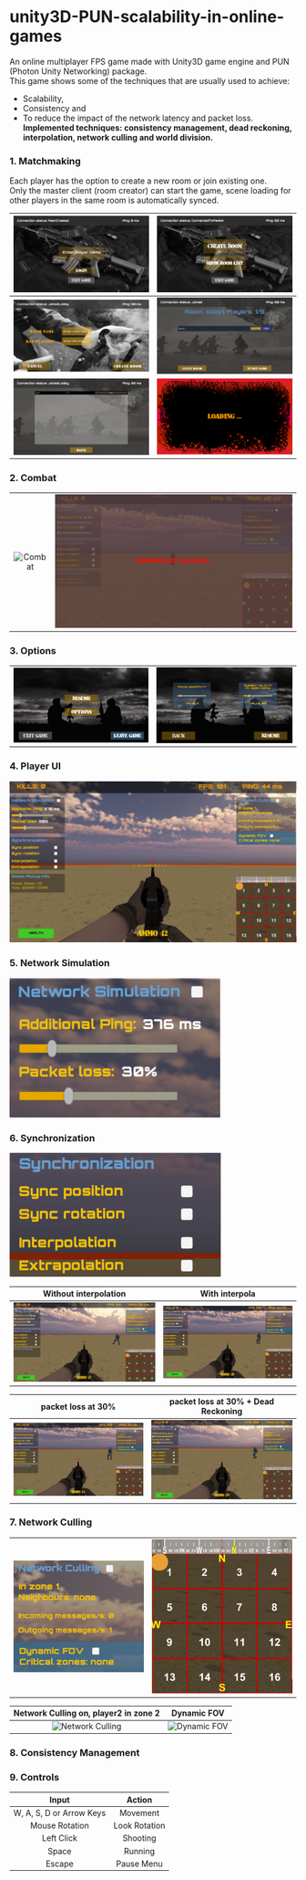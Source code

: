 # unity3D-PUN-scalability-in-online-games

An online multiplayer FPS game made with Unity3D game engine and PUN (Photon Unity Networking) package. <br>
This game shows some of the techniques that are usually used to achieve:
 - Scalability,
 - Consistency and
 - To reduce the impact of the network latency and packet loss.
**Implemented techniques: consistency management, dead reckoning, interpolation, network culling and world division.**

<h3>1. Matchmaking</h3>
Each player has the option to create a new room or join existing one. <br>
Only the master client (room creator) can start the game, scene loading for other players in the same room is automatically synced.
<br>

| <img  alt="Login" src="./Readme%20Resources/image/login.png"> | <img  alt="Matchmaking Options" src="./Readme%20Resources/image/matchmaking.png"> |
| :--------------------------------------------------------------: | :--------------------------------------------------------------: |
| <img  alt="New Room" src="./Readme%20Resources/image/new_room.png"> | <img  alt="Room Info" src="./Readme%20Resources/image/in_room.png"> |
| <img  alt="Rooms List" src="./Readme%20Resources/image/room_list.png"> | <img  alt="Loading" src="./Readme%20Resources/image/loading.png"> |

<h3>2. Combat</h3>

|||
| :--------------------------------------------------------------: | :--------------------------------------------------------------: |
| ![Combat](Readme%20Resources/gif/combat.gif) | <img  alt="Respawning" src="./Readme%20Resources/image/respawning.png"> |

<h3>3. Options</h3>

|||
| :--------------------------------------------------------------: | :--------------------------------------------------------------: |
| <img  alt="Pause Menu" src="./Readme%20Resources/image/pause_menu.png"> | <img  alt="Game Options" src="./Readme%20Resources/image/in_game_options.png"> |

<h3>4. Player UI</h3>
<img  alt="Player UI" src="./Readme%20Resources/image/player_ui.png">

<h3>5. Network Simulation</h3>
<img  alt="Network Simulation" src="./Readme%20Resources/image/network_simulation.png">

<h3>6. Synchronization</h3>
<img  alt="Synchronization" src="./Readme%20Resources/image/sync_options.png">

| Without interpolation | With interpola |
| :--------------------------------------------------------------: | :--------------------------------------------------------------: |
| ![Without Interpolation](Readme%20Resources/gif/without_interpolation.gif) | ![With Interpolation](Readme%20Resources/gif/with_interpolation.gif) |

| packet loss at 30% | packet loss at 30% + Dead Reckoning |
| :--------------------------------------------------------------: | :--------------------------------------------------------------: |
| ![Without Extrapolation](Readme%20Resources/gif/network_simulation.gif) | ![With Extrapolation](Readme%20Resources/gif/extrapolation.gif) |

<h3>7. Network Culling</h3>

|||
| :--------------------------------------------------------------: | :--------------------------------------------------------------: |
| <img  alt="Network Culling" src="./Readme%20Resources/image/network_culling.png"> | <img  alt="Map" src="./Readme%20Resources/image/map.png"> |


| Network Culling on, player2 in zone 2 | Dynamic FOV |
| :--------------------------------------------------------------: | :--------------------------------------------------------------: |
| ![Network Culling](Readme%20Resources/gif/network_culling.gif) | ![Dynamic FOV](Readme%20Resources/gif/dynamic_FOV.gif) |

<h3>8. Consistency Management</h3>

<h3>9. Controls</h3>

|           Input          |     Action    |
|:------------------------:|:-------------:|
| W, A, S, D or Arrow Keys |    Movement   |
|      Mouse Rotation      | Look Rotation |
|        Left Click        |    Shooting   |
|           Space          |    Running    |
|          Escape          |   Pause Menu  |
